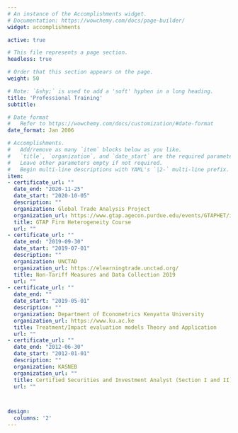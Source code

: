 ```yaml
---
# An instance of the Accomplishments widget.
# Documentation: https://wowchemy.com/docs/page-builder/
widget: accomplishments

active: true

# This file represents a page section.
headless: true

# Order that this section appears on the page.
weight: 50

# Note: `&shy;` is used to add a 'soft' hyphen in a long heading.
title: 'Professional Training'
subtitle:

# Date format
#   Refer to https://wowchemy.com/docs/customization/#date-format
date_format: Jan 2006

# Accomplishments.
#   Add/remove as many `item` blocks below as you like.
#   `title`, `organization`, and `date_start` are the required parameters.
#   Leave other parameters empty if not required.
#   Begin multi-line descriptions with YAML's `|2-` multi-line prefix.
item:
- certificate_url: ""
  date_end: "2020-11-25"
  date_start: "2020-10-05"
  description: ""
  organization: Global Trade Analysis Project
  organization_url: https://www.gtap.agecon.purdue.edu/events/GTAPHET/index.aspx
  title: GTAP Firm Heterogeneity Course
  url: ""
- certificate_url: ""
  date_end: "2019-09-30"
  date_start: "2019-07-01"
  description: ""
  organization: UNCTAD
  organization_url: https://elearningtrade.unctad.org/
  title: Non-Tariff Measures and Data Collection 2019
  url: ""
- certificate_url: ""
  date_end: ""
  date_start: "2019-05-01"
  description: ""
  organization: Department of Econometrics Kenyatta University
  organization_url: https://www.ku.ac.ke
  title: Treatment/Impact evaluation models Theory and Application
  url: ""
- certificate_url: ""
  date_end: "2012-06-30"
  date_start: "2012-01-01"
  description: ""
  organization: KASNEB
  organization_url: ""
  title: Certified Securities and Investment Analyst (Section I and II)
  url: ""



design:
  columns: '2' 
---
```

